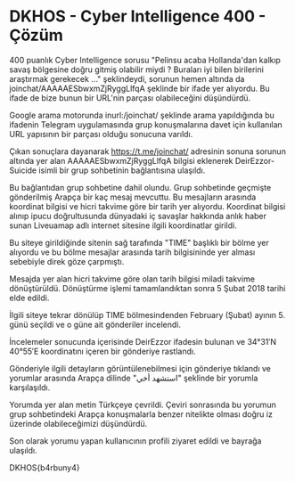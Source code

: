 # DKHOS - Cyber Intelligence 400 - Çözüm

400 puanlık Cyber Intelligence sorusu "Pelinsu acaba Hollanda'dan kalkıp savaş bölgesine doğru gitmiş olabilir miydi ? Buraları iyi bilen birilerini araştırmak gerekecek ..." şeklindeydi, sorunun hemen altında da joinchat/AAAAAESbwxmZjRyggLlfqA şeklinde bir ifade yer alıyordu. Bu ifade de bize bunun bir URL'nin parçası olabileceğini düşündürdü.

Google arama motorunda inurl:/joinchat/ şeklinde arama yapıldığında bu ifadenin Telegram uygulamasında grup konuşmalarına davet için kullanılan URL yapısının bir parçası olduğu sonucuna varıldı.

Çıkan sonuçlara dayanarak https://t.me/joinchat/ adresinin sonuna sorunun altında yer alan AAAAAESbwxmZjRyggLlfqA bilgisi eklenerek DeirEzzor-Suicide isimli bir grup sohbetinin bağlantısına ulaşıldı. 

Bu bağlantıdan grup sohbetine dahil olundu. Grup sohbetinde geçmişte gönderilmiş Arapça bir kaç mesaj mevcuttu. Bu mesajların arasında koordinat bilgisi ve hicri takvime göre bir tarih yer alıyordu. Koordinat bilgisi alınıp ipucu doğrultusunda dünyadaki iç savaşlar hakkında anlık haber sunan Liveuamap adlı internet sitesine ilgili koordinatlar girildi. 

Bu siteye girildiğinde sitenin sağ tarafında "TIME" başlıklı bir bölme yer alıyordu ve bu bölme mesajlar arasında tarih bilgisininde yer alması sebebiyle direk göze çarpmıştı. 

Mesajda yer alan hicri takvime göre olan tarih bilgisi miladi takvime dönüştürüldü. Dönüştürme işlemi tamamlandıktan sonra 5 Şubat 2018 tarihi elde edildi. 

İlgili siteye tekrar dönülüp TIME bölmesindenden February (Şubat) ayının 5. günü seçildi ve o güne ait gönderiler incelendi.

İncelemeler sonucunda içerisinde DeirEzzor ifadesin bulunan ve 34°31′N 40°55′E koordinatını içeren bir gönderiye rastlandı. 

Gönderiyle ilgili detayların görüntülenebilmesi için gönderiye tıklandı ve yorumlar arasında Arapça dilinde "استشهد أخي" şeklinde bir yorumla karşılaşıldı.

Yorumda yer alan metin Türkçeye çevrildi. Çeviri sonrasında bu yorumun grup sohbetindeki Arapça konuşmalarla benzer nitelikte olması doğru iz üzerinde olabileceğimizi düşündürdü. 

Son olarak yorumu yapan kullanıcının profili ziyaret edildi ve bayrağa ulaşıldı. 

DKHOS{b4rbuny4} 

